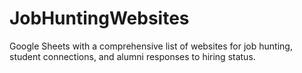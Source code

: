 # JobHuntingWebsites
Google Sheets with a comprehensive list of websites for job hunting, student connections, and alumni responses to hiring status.

